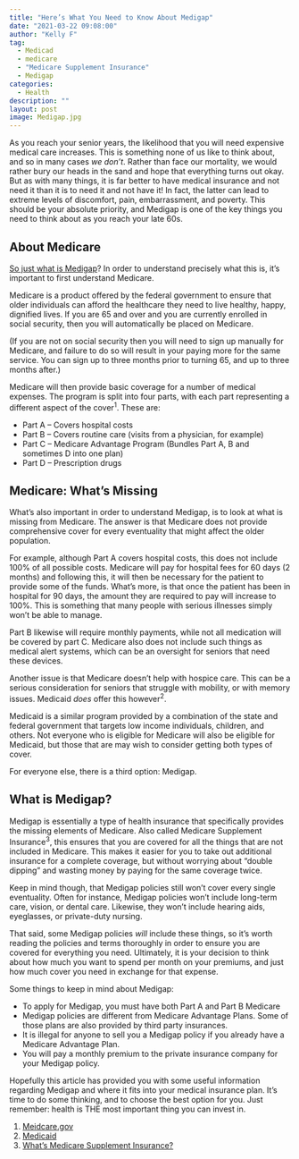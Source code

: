 ```yaml
---
title: "Here’s What You Need to Know About Medigap"
date: "2021-03-22 09:08:00"
author: "Kelly F"
tag:
  - Medicad
  - medicare
  - "Medicare Supplement Insurance"
  - Medigap
categories:
  - Health
description: ""
layout: post
image: Medigap.jpg
---
```


As you reach your senior years, the likelihood that you will need expensive medical care increases. This is something none of us like to think about, and so in many cases _we don’t_. Rather than face our mortality, we would rather bury our heads in the sand and hope that everything turns out okay. But as with many things, it is far better to have medical insurance and not need it than it is to need it and not have it! In fact, the latter can lead to extreme levels of discomfort, pain, embarrassment, and poverty. This should be your absolute priority, and Medigap is one of the key things you need to think about as you reach your late 60s.

## About Medicare

[So just what is Medigap](https://google.com)? In order to understand precisely what this is, it’s important to first understand Medicare.

Medicare is a product offered by the federal government to ensure that older individuals can afford the healthcare they need to live healthy, happy, dignified lives. If you are 65 and over and you are currently enrolled in social security, then you will automatically be placed on Medicare.

(If you are not on social security then you will need to sign up manually for Medicare, and failure to do so will result in your paying more for the same service. You can sign up to three months prior to turning 65, and up to three months after.)

Medicare will then provide basic coverage for a number of medical expenses. The program is split into four parts, with each part representing a different aspect of the cover<sup>1</sup>. These are:

- Part A – Covers hospital costs
- Part B – Covers routine care (visits from a physician, for example)
- Part C – Medicare Advantage Program (Bundles Part A, B and sometimes D into one plan)
- Part D – Prescription drugs

## Medicare: What’s Missing

What’s also important in order to understand Medigap, is to look at what is missing from Medicare. The answer is that Medicare does not provide comprehensive cover for every eventuality that might affect the older population.

For example, although Part A covers hospital costs, this does not include 100% of all possible costs. Medicare will pay for hospital fees for 60 days (2 months) and following this, it will then be necessary for the patient to provide some of the funds. What’s more, is that once the patient has been in hospital for 90 days, the amount they are required to pay will increase to 100%. This is something that many people with serious illnesses simply won’t be able to manage.

Part B likewise will require monthly payments, while not all medication will be covered by part C. Medicare also does not include such things as medical alert systems, which can be an oversight for seniors that need these devices.

Another issue is that Medicare doesn’t help with hospice care. This can be a serious consideration for seniors that struggle with mobility, or with memory issues. Medicaid _does_ offer this however<sup>2</sup>.

Medicaid is a similar program provided by a combination of the state and federal government that targets low income individuals, children, and others. Not everyone who is eligible for Medicare will also be eligible for Medicaid, but those that are may wish to consider getting both types of cover.

For everyone else, there is a third option: Medigap.

## What is Medigap?

Medigap is essentially a type of health insurance that specifically provides the missing elements of Medicare. Also called Medicare Supplement Insurance<sup>3</sup>, this ensures that you are covered for all the things that are not included in Medicare. This makes it easier for you to take out additional insurance for a complete coverage, but without worrying about “double dipping” and wasting money by paying for the same coverage twice.

Keep in mind though, that Medigap policies still won’t cover every single eventuality. Often for instance, Medigap policies won’t include long-term care, vision, or dental care. Likewise, they won’t include hearing aids, eyeglasses, or private-duty nursing.

That said, some Medigap policies _will_ include these things, so it’s worth reading the policies and terms thoroughly in order to ensure you are covered for everything you need. Ultimately, it is your decision to think about how much you want to spend per month on your premiums, and just how much cover you need in exchange for that expense.

Some things to keep in mind about Medigap:

- To apply for Medigap, you must have both Part A and Part B Medicare
- Medigap policies are different from Medicare Advantage Plans. Some of those plans are also provided by third party insurances.
- It is illegal for anyone to sell you a Medigap policy if you already have a Medicare Advantage Plan.
- You will pay a monthly premium to the private insurance company for your Medigap policy.

Hopefully this article has provided you with some useful information regarding Medigap and where it fits into your medical insurance plan. It’s time to do some thinking, and to choose the best option for you. Just remember: health is THE most important thing you can invest in.

1. [Meidcare.gov](https://www.medicare.gov/what-medicare-covers/your-medicare-coverage-choices/whats-medicare)
2. [Medicaid](https://www.medicaid.gov/)
3. [What’s Medicare Supplement Insurance?](https://www.medicare.gov/supplements-other-insurance/whats-medicare-supplement-insurance-medigap)
